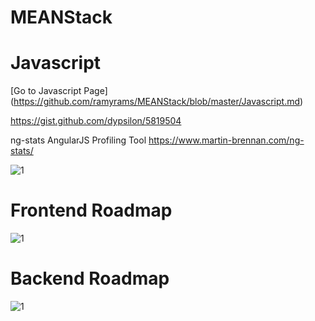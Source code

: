 # MEANStack

# Javascript 
[Go to Javascript Page] (https://github.com/ramyrams/MEANStack/blob/master/Javascript.md)



https://gist.github.com/dypsilon/5819504



ng-stats AngularJS Profiling Tool
https://www.martin-brennan.com/ng-stats/


![1](https://camo.githubusercontent.com/ec07e2499a0141f6fef7a4d5700fae1facd5d63a/68747470733a2f2f692e696d6775722e636f6d2f4b7848396335532e706e67)

# Frontend Roadmap
![1](https://camo.githubusercontent.com/c50c7d9bbeaf87deae5aaa20b61ad00d59f0ec72/68747470733a2f2f692e696d6775722e636f6d2f527374746b526f2e706e67)

# Backend Roadmap
![1](https://camo.githubusercontent.com/7d34538867c3576aa1bd1fd9989303c832bf103a/687474703a2f2f692e696d6775722e636f6d2f4e5965304d64362e706e67)
